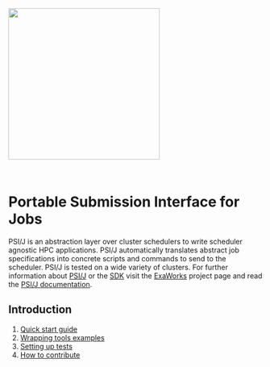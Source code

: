 <img src="https://exaworks.org/images/exaworks-psij-logo.png" width="300" style="margin-bottom: 2em"/>

# Portable Submission Interface for Jobs

PSI/J is an abstraction layer over cluster schedulers to write scheduler agnostic HPC applications. PSI/J automatically translates abstract job specifications into concrete scripts and commands to send to the scheduler. PSI/J is tested on a wide variety of clusters. For further information about [PSI/J](https://exaworks.org/job-api-spec/) or the [SDK](https://github.com/ExaWorks/SDK) visit the [ExaWorks](https://exaworks.org/) project page and read the [PSI/J documentation](https://exaworks.org/psi-j-python/#docs).


## Introduction

1. [Quick start guide](QuickStart.md)
2. [Wrapping tools examples](scripts/WORKFLOW-EXAMPLES.md)
3. [Setting up tests](README-testing.md)
4. [How to contribute](CONTRIBUTING.md)
